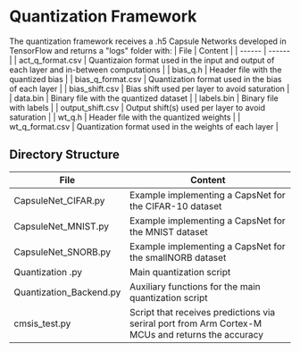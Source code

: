 # Quantization Framework
The quantization framework receives a .h5 Capsule Networks developed in TensorFlow and returns a "logs" folder with:
| File | Content |
| ------ | ------ |
| act_q_format.csv | Quantizaion format used in the input and output of each layer and in-between computations |
| bias_q.h | Header file with the quantized bias |
| bias_q_format.csv | Quantization format used in the bias of each layer |
| bias_shift.csv | Bias shift used per layer to avoid saturation |
| data.bin | Binary file with the quantized dataset |
| labels.bin | Binary file with labels |
| output_shift.csv | Output shift(s) used per layer to avoid saturation |
| wt_q.h | Header file with the quantized weights |
| wt_q_format.csv | Quantization format used in the weights of each layer |

## Directory Structure
| File | Content |
| ------ | ------ |
| CapsuleNet_CIFAR.py | Example implementing a CapsNet for the CIFAR-10 dataset |
| CapsuleNet_MNIST.py | Example implementing a CapsNet for the MNIST dataset |
| CapsuleNet_SNORB.py | Example implementing a CapsNet for the smallNORB dataset |
| Quantization .py | Main quantization script |
| Quantization_Backend.py | Auxiliary functions for the main quantization script |
| cmsis_test.py | Script that receives predictions via seriral port from Arm Cortex-M MCUs and returns the accuracy |